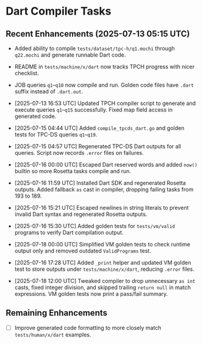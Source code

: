 # Dart Compiler Tasks

## Recent Enhancements (2025-07-13 05:15 UTC)
- Added ability to compile `tests/dataset/tpc-h/q1.mochi` through `q22.mochi` and generate runnable Dart code.
- README in `tests/machine/x/dart` now tracks TPCH progress with nicer checklist.
- JOB queries `q1`–`q10` now compile and run. Golden code files have `.dart` suffix instead of `.dart.out`.
- [2025-07-13 16:53 UTC] Updated TPCH compiler script to generate and execute queries `q1`–`q15` successfully. Fixed map field access in generated code.
- [2025-07-15 04:44 UTC] Added `compile_tpcds_dart.go` and golden tests for TPC-DS queries `q1`–`q19`.
- [2025-07-15 04:57 UTC] Regenerated TPC-DS Dart outputs for all queries. Script now records `.error` files on failures.
- [2025-07-16 00:00 UTC] Escaped Dart reserved words and added `now()` builtin so more Rosetta tasks compile and run.
- [2025-07-16 11:59 UTC] Installed Dart SDK and regenerated Rosetta outputs. Added fallback `as` cast in compiler, dropping failing tasks from 193 to 189.
- [2025-07-16 15:21 UTC] Escaped newlines in string literals to prevent invalid Dart syntax and regenerated Rosetta outputs.

- [2025-07-16 15:30 UTC] Added golden tests for `tests/vm/valid` programs to verify Dart compilation output.
- [2025-07-18 00:00 UTC] Simplified VM golden tests to check runtime output only and removed outdated `ValidPrograms` test.
- [2025-07-16 17:28 UTC] Added `_print` helper and updated VM golden test to
  store outputs under `tests/machine/x/dart`, reducing `.error` files.
- [2025-07-18 12:00 UTC] Tweaked compiler to drop unnecessary `as int` casts,
  fixed integer division, and skipped trailing `return null` in match
  expressions. VM golden tests now print a pass/fail summary.
## Remaining Enhancements
- [ ] Improve generated code formatting to more closely match `tests/human/x/dart` examples.
